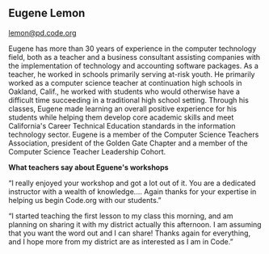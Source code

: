 ## Eugene Lemon
[lemon@pd.code.org](mailto:lemon@pd.code.org)

Eugene has more than 30 years of experience in the computer technology field, both as a teacher and a business consultant assisting companies with the implementation of technology and accounting software packages. As a teacher, he worked in schools primarily serving at-risk youth. He primarily worked as a computer science teacher at continuation high schools in Oakland, Calif., he worked with students who would otherwise have a difficult time succeeding in a traditional high school setting. Through his classes, Eugene made learning an overall positive experience for his students while helping them develop core academic skills and meet California's Career Technical Education standards in the information technology sector. Eugene is a member of the Computer Science Teachers Association, president of the Golden Gate Chapter and a member of the Computer Science Teacher Leadership Cohort.

**What teachers say about Eguene's workshops**


“I really enjoyed your workshop and got a lot out of it. You are a dedicated instructor with a wealth of knowledge.... Again thanks for your expertise in helping us begin Code.org with our students.”

“I started teaching the first lesson to my class this morning, and am planning on sharing it with my district actually this afternoon. I am assuming that you want the word out and I can share! Thanks again for everything, and I hope more from my district are as interested as I am in Code.” 
